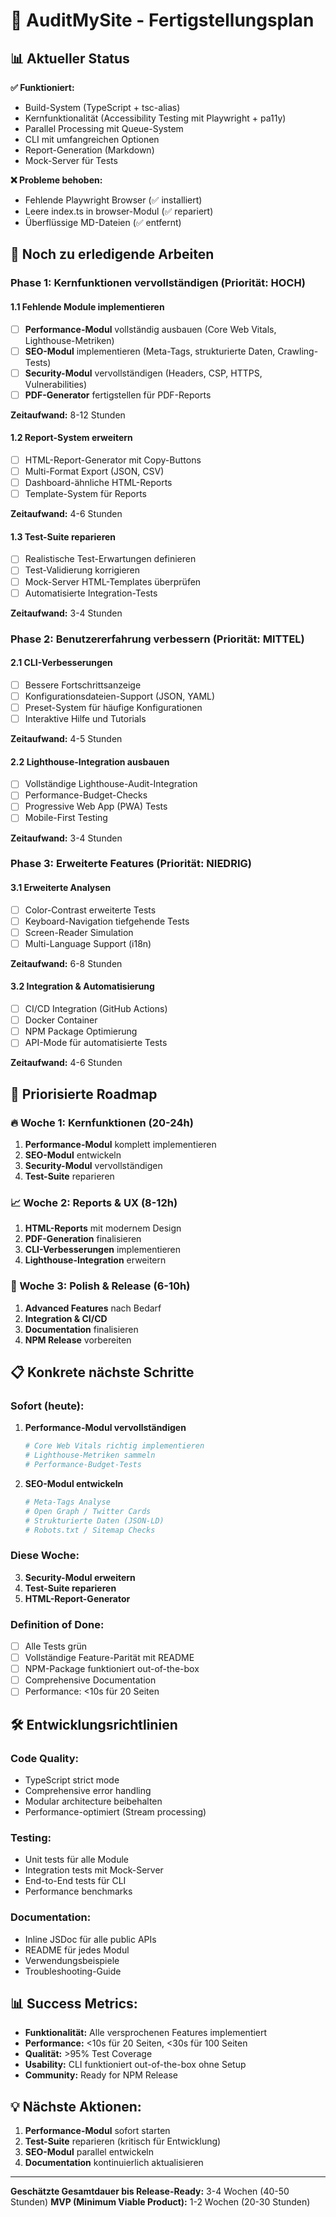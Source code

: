 # 🎯 AuditMySite - Fertigstellungsplan

## 📊 Aktueller Status

**✅ Funktioniert:**
- Build-System (TypeScript + tsc-alias)
- Kernfunktionalität (Accessibility Testing mit Playwright + pa11y)
- Parallel Processing mit Queue-System
- CLI mit umfangreichen Optionen
- Report-Generation (Markdown)
- Mock-Server für Tests

**❌ Probleme behoben:**
- Fehlende Playwright Browser (✅ installiert)
- Leere index.ts in browser-Modul (✅ repariert)
- Überflüssige MD-Dateien (✅ entfernt)

## 🚧 Noch zu erledigende Arbeiten

### Phase 1: Kernfunktionen vervollständigen (Priorität: HOCH)

#### 1.1 Fehlende Module implementieren
- [ ] **Performance-Modul** vollständig ausbauen (Core Web Vitals, Lighthouse-Metriken)
- [ ] **SEO-Modul** implementieren (Meta-Tags, strukturierte Daten, Crawling-Tests)
- [ ] **Security-Modul** vervollständigen (Headers, CSP, HTTPS, Vulnerabilities)
- [ ] **PDF-Generator** fertigstellen für PDF-Reports

**Zeitaufwand:** 8-12 Stunden

#### 1.2 Report-System erweitern
- [ ] HTML-Report-Generator mit Copy-Buttons
- [ ] Multi-Format Export (JSON, CSV)
- [ ] Dashboard-ähnliche HTML-Reports
- [ ] Template-System für Reports

**Zeitaufwand:** 4-6 Stunden

#### 1.3 Test-Suite reparieren
- [ ] Realistische Test-Erwartungen definieren
- [ ] Test-Validierung korrigieren
- [ ] Mock-Server HTML-Templates überprüfen
- [ ] Automatisierte Integration-Tests

**Zeitaufwand:** 3-4 Stunden

### Phase 2: Benutzererfahrung verbessern (Priorität: MITTEL)

#### 2.1 CLI-Verbesserungen
- [ ] Bessere Fortschrittsanzeige
- [ ] Konfigurationsdateien-Support (JSON, YAML)
- [ ] Preset-System für häufige Konfigurationen
- [ ] Interaktive Hilfe und Tutorials

**Zeitaufwand:** 4-5 Stunden

#### 2.2 Lighthouse-Integration ausbauen
- [ ] Vollständige Lighthouse-Audit-Integration
- [ ] Performance-Budget-Checks
- [ ] Progressive Web App (PWA) Tests
- [ ] Mobile-First Testing

**Zeitaufwand:** 3-4 Stunden

### Phase 3: Erweiterte Features (Priorität: NIEDRIG)

#### 3.1 Erweiterte Analysen
- [ ] Color-Contrast erweiterte Tests
- [ ] Keyboard-Navigation tiefgehende Tests
- [ ] Screen-Reader Simulation
- [ ] Multi-Language Support (i18n)

**Zeitaufwand:** 6-8 Stunden

#### 3.2 Integration & Automatisierung
- [ ] CI/CD Integration (GitHub Actions)
- [ ] Docker Container
- [ ] NPM Package Optimierung
- [ ] API-Mode für automatisierte Tests

**Zeitaufwand:** 4-6 Stunden

## 🎯 Priorisierte Roadmap

### 🔥 Woche 1: Kernfunktionen (20-24h)
1. **Performance-Modul** komplett implementieren
2. **SEO-Modul** entwickeln
3. **Security-Modul** vervollständigen  
4. **Test-Suite** reparieren

### 📈 Woche 2: Reports & UX (8-12h)
1. **HTML-Reports** mit modernem Design
2. **PDF-Generation** finalisieren
3. **CLI-Verbesserungen** implementieren
4. **Lighthouse-Integration** erweitern

### 🚀 Woche 3: Polish & Release (6-10h)
1. **Advanced Features** nach Bedarf
2. **Integration & CI/CD**
3. **Documentation** finalisieren
4. **NPM Release** vorbereiten

## 📋 Konkrete nächste Schritte

### Sofort (heute):
1. **Performance-Modul vervollständigen**
   ```bash
   # Core Web Vitals richtig implementieren
   # Lighthouse-Metriken sammeln
   # Performance-Budget-Tests
   ```

2. **SEO-Modul entwickeln**
   ```bash
   # Meta-Tags Analyse
   # Open Graph / Twitter Cards
   # Strukturierte Daten (JSON-LD)
   # Robots.txt / Sitemap Checks
   ```

### Diese Woche:
3. **Security-Modul erweitern**
4. **Test-Suite reparieren**
5. **HTML-Report-Generator**

### Definition of Done:
- [ ] Alle Tests grün
- [ ] Vollständige Feature-Parität mit README
- [ ] NPM-Package funktioniert out-of-the-box
- [ ] Comprehensive Documentation
- [ ] Performance: <10s für 20 Seiten

## 🛠️ Entwicklungsrichtlinien

### Code Quality:
- TypeScript strict mode
- Comprehensive error handling  
- Modular architecture beibehalten
- Performance-optimiert (Stream processing)

### Testing:
- Unit tests für alle Module
- Integration tests mit Mock-Server
- End-to-End tests für CLI
- Performance benchmarks

### Documentation:
- Inline JSDoc für alle public APIs
- README für jedes Modul
- Verwendungsbeispiele
- Troubleshooting-Guide

## 📊 Success Metrics:

- **Funktionalität:** Alle versprochenen Features implementiert
- **Performance:** <10s für 20 Seiten, <30s für 100 Seiten
- **Qualität:** >95% Test Coverage
- **Usability:** CLI funktioniert out-of-the-box ohne Setup
- **Community:** Ready for NPM Release

## 💡 Nächste Aktionen:

1. **Performance-Modul** sofort starten
2. **Test-Suite** reparieren (kritisch für Entwicklung)
3. **SEO-Modul** parallel entwickeln
4. **Documentation** kontinuierlich aktualisieren

---

**Geschätzte Gesamtdauer bis Release-Ready:** 3-4 Wochen (40-50 Stunden)
**MVP (Minimum Viable Product):** 1-2 Wochen (20-30 Stunden)
